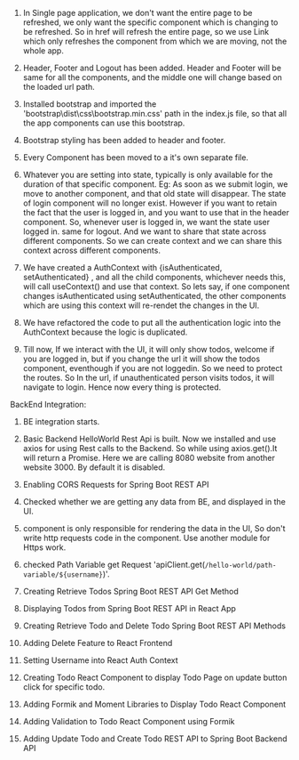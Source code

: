 1. In Single page application, we don't want the entire page to be refreshed, we only want the specific component which is changing to  
   be refreshed. So in <a> href will refresh the entire page, so we use Link which only refreshes the component from which we are moving, not the whole app.

2. Header, Footer and Logout has been added. Header and Footer will be same for all the components, and the middle one will change based on the loaded url path.

3. Installed bootstrap and imported the 'bootstrap\dist\css\bootstrap.min.css' path in the index.js file, so that all the app components can use this bootstrap.

4. Bootstrap styling has been added to header and footer.

5. Every Component has been moved to a it's own separate file.

6. Whatever you are setting into state, typically is only available for the duration of that specific component.
   Eg: As soon as we submit login, we move to another component, and that old state will disappear. The state of login component will no longer exist.
   However if you want to retain the fact that the user is logged in, and you want to use that in the header component. So, whenever user is logged in, we want the state user logged in. same for logout.
   And we want to share that state across different components. So we can create context and we can share this context across different components.

7. We have created a AuthContext with {isAuthenticated, setAuthenticated} , and all the child components, whichever needs this, will call useContext() and use that context. So lets say, if one component changes isAuthenticated using setAuthenticated, the other components which are using this context will re-rendet the changes in the UI.

8. We have refactored the code to put all the authentication logic into the AuthContext because the logic is duplicated.

9. Till now, If we interact with the UI, it will only show todos, welcome if you are logged in, but if you change the url it will show the todos component, eventhough if you are not loggedin. So we need to protect the routes. So In the url, if unauthenticated person visits todos, it will navigate to login. Hence now every thing is protected.

BackEnd Integration:

1. BE integration starts.
2. Basic Backend HelloWorld Rest Api is built. Now we installed and use axios for using Rest calls to the Backend. So while using axios.get().It will return a Promise. Here we are calling 8080 website from another website 3000. By default it is disabled.

3. Enabling CORS Requests for Spring Boot REST API
4. Checked whether we are getting any data from BE, and displayed in the UI.
5. component is only responsible for rendering the data in the UI, So don't write http requests code in the component. Use another module for Https work.
6. checked Path Variable get Request 'apiClient.get(`/hello-world/path-variable/${username}`)'.
7. Creating Retrieve Todos Spring Boot REST API Get Method
8. Displaying Todos from Spring Boot REST API in React App
9. Creating Retrieve Todo and Delete Todo Spring Boot REST API Methods
10. Adding Delete Feature to React Frontend
11. Setting Username into React Auth Context
12. Creating Todo React Component to display Todo Page on update button click for specific todo.
13. Adding Formik and Moment Libraries to Display Todo React Component
14. Adding Validation to Todo React Component using Formik
15. Adding Update Todo and Create Todo REST API to Spring Boot Backend API
